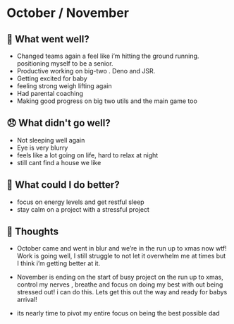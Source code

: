 # October / November

## 💪 What went well?

- Changed teams again a feel like i’m hitting the ground running. positioning myself to be a senior.
- Productive working on big-two . Deno and JSR.
- Getting excited for baby
- feeling strong weigh lifting again
- Had parental coaching
- Making good progress on big two utils and the main game too

## 😞 What didn't go well?

- Not sleeping well again
- Eye is very blurry
- feels like a lot going on life, hard to relax at night
- still cant find a house we like

## 🚀 What could I do better?

- focus on energy levels and get restful sleep
- stay calm on a project with a stressful project

## 🧠 Thoughts

- October came and went in blur and we’re in the run up to xmas now wtf! Work is going well, I still struggle to not let it overwhelm me at times but I think i’m getting better at it.
- November is ending on the start of busy project on the run up to xmas, control my nerves , breathe and focus on doing my best with out being stressed out! i can do this. Lets get this out the way and ready for babys arrival!

- its nearly time to pivot my entire focus on being the best possible dad